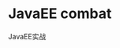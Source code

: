 # JavaEE combat
 JavaEE实战
[](https://www.yuque.com/zzzcny/mnu7em/19928574?artboard_type=artboard&view=&from=)
